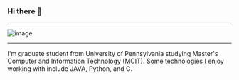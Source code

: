 ### Hi there 👋
_______________________________________________________________________________________________________________

![image](https://user-images.githubusercontent.com/64484253/130239188-c5a82635-10e2-4c4a-9c07-80cf12540fd2.png)

_______________________________________________________________________________________________________________

I'm graduate student from University of Pennsylvania studying Master's Computer and Information Technology (MCIT). Some technologies I enjoy working with include JAVA, Python, and C.  
